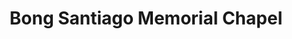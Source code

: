 ---
title: "Bong Santiago Memorial Chapel"
url: /cainta/bong-santiago-memorial-chapel/
shop: Bestattungen
---